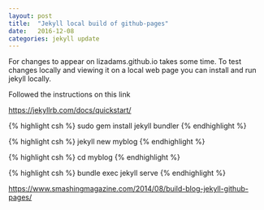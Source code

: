```yaml
---
layout: post
title:  "Jekyll local build of github-pages"
date:   2016-12-08
categories: jekyll update
---
```

For changes to appear on lizadams.github.io takes some time.
To test changes locally and viewing it on a local web page you can install and run jekyll locally.

Followed the instructions on this link

https://jekyllrb.com/docs/quickstart/

{% highlight csh %}
sudo gem install jekyll bundler
{% endhighlight %}

{% highlight csh %}
jekyll new myblog
{% endhighlight %}

{% highlight csh %}
cd myblog
{% endhighlight %}

{% highlight csh %}
bundle exec jekyll serve
{% endhighlight %}

https://www.smashingmagazine.com/2014/08/build-blog-jekyll-github-pages/
